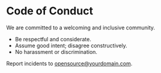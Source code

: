 # Code of Conduct

We are committed to a welcoming and inclusive community.

- Be respectful and considerate.
- Assume good intent; disagree constructively.
- No harassment or discrimination.

Report incidents to opensource@yourdomain.com.